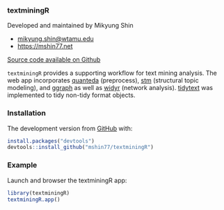 <!-- README.md is generated from README.Rmd. Please edit that file -->

### textminingR

Developed and maintained by Mikyung Shin

-   <mikyung.shin@wtamu.edu>
-   <https://mshin77.net>

[Source code available on
Github](https://github.com/mshin77/textminingR)

`textminingR` provides a supporting workflow for text mining analysis.
The web app incorporates [quanteda](https://github.com/quanteda/quanteda) (preprocess), [stm](https://github.com/bstewart/stm) (structural topic modeling), and [ggraph](https://github.com/thomasp85/ggraph) as well as [widyr](https://github.com/dgrtwo/widyr) (network analysis). [tidytext](https://github.com/cran/tidytext) was implemented to tidy non-tidy format objects. 

### Installation

The development version from [GitHub](https://github.com/) with:

``` r
install.packages("devtools")
devtools::install_github("mshin77/textminingR")
```

### Example

Launch and browser the textminingR app:

``` r
library(textminingR)
textminingR.app()
```
